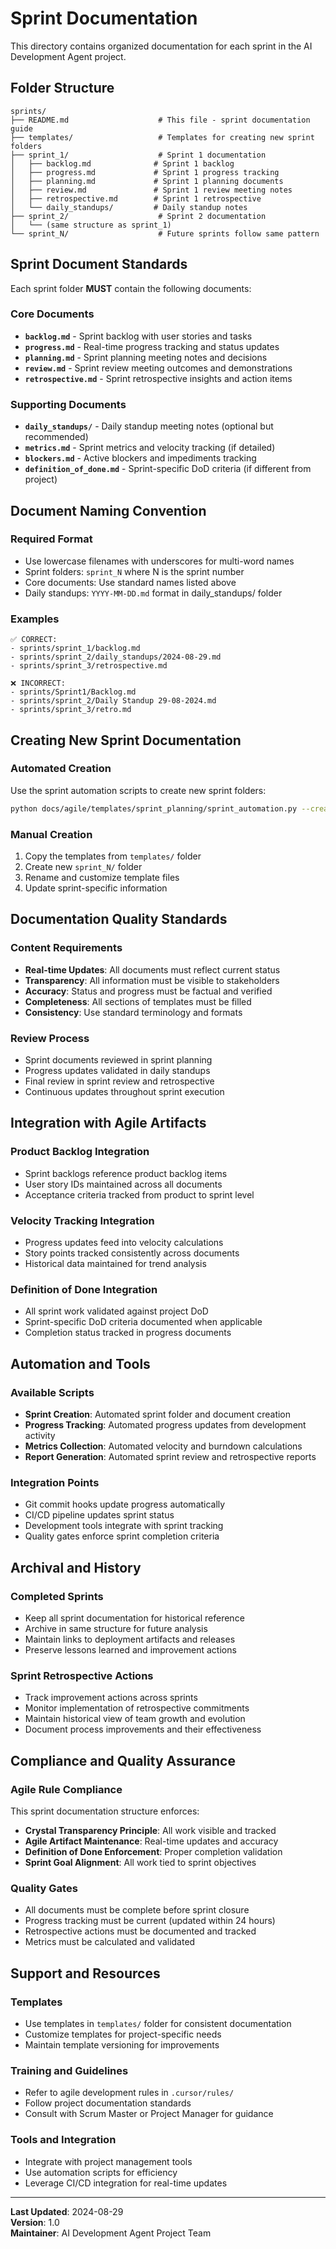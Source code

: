 # Sprint Documentation

This directory contains organized documentation for each sprint in the AI Development Agent project.

## Folder Structure

```
sprints/
├── README.md                    # This file - sprint documentation guide
├── templates/                   # Templates for creating new sprint folders
├── sprint_1/                    # Sprint 1 documentation
│   ├── backlog.md              # Sprint 1 backlog
│   ├── progress.md             # Sprint 1 progress tracking
│   ├── planning.md             # Sprint 1 planning documents
│   ├── review.md               # Sprint 1 review meeting notes
│   ├── retrospective.md        # Sprint 1 retrospective
│   └── daily_standups/         # Daily standup notes
├── sprint_2/                    # Sprint 2 documentation
│   └── (same structure as sprint_1)
└── sprint_N/                    # Future sprints follow same pattern
```

## Sprint Document Standards

Each sprint folder **MUST** contain the following documents:

### Core Documents
- **`backlog.md`** - Sprint backlog with user stories and tasks
- **`progress.md`** - Real-time progress tracking and status updates
- **`planning.md`** - Sprint planning meeting notes and decisions
- **`review.md`** - Sprint review meeting outcomes and demonstrations
- **`retrospective.md`** - Sprint retrospective insights and action items

### Supporting Documents
- **`daily_standups/`** - Daily standup meeting notes (optional but recommended)
- **`metrics.md`** - Sprint metrics and velocity tracking (if detailed)
- **`blockers.md`** - Active blockers and impediments tracking
- **`definition_of_done.md`** - Sprint-specific DoD criteria (if different from project)

## Document Naming Convention

### Required Format
- Use lowercase filenames with underscores for multi-word names
- Sprint folders: `sprint_N` where N is the sprint number
- Core documents: Use standard names listed above
- Daily standups: `YYYY-MM-DD.md` format in daily_standups/ folder

### Examples
```
✅ CORRECT:
- sprints/sprint_1/backlog.md
- sprints/sprint_2/daily_standups/2024-08-29.md
- sprints/sprint_3/retrospective.md

❌ INCORRECT:
- sprints/Sprint1/Backlog.md
- sprints/sprint_2/Daily Standup 29-08-2024.md
- sprints/sprint_3/retro.md
```

## Creating New Sprint Documentation

### Automated Creation
Use the sprint automation scripts to create new sprint folders:
```bash
python docs/agile/templates/sprint_planning/sprint_automation.py --create-sprint N
```

### Manual Creation
1. Copy the templates from `templates/` folder
2. Create new `sprint_N/` folder
3. Rename and customize template files
4. Update sprint-specific information

## Documentation Quality Standards

### Content Requirements
- **Real-time Updates**: All documents must reflect current status
- **Transparency**: All information must be visible to stakeholders
- **Accuracy**: Status and progress must be factual and verified
- **Completeness**: All sections of templates must be filled
- **Consistency**: Use standard terminology and formats

### Review Process
- Sprint documents reviewed in sprint planning
- Progress updates validated in daily standups
- Final review in sprint review and retrospective
- Continuous updates throughout sprint execution

## Integration with Agile Artifacts

### Product Backlog Integration
- Sprint backlogs reference product backlog items
- User story IDs maintained across all documents
- Acceptance criteria tracked from product to sprint level

### Velocity Tracking Integration
- Progress updates feed into velocity calculations
- Story points tracked consistently across documents
- Historical data maintained for trend analysis

### Definition of Done Integration
- All sprint work validated against project DoD
- Sprint-specific DoD criteria documented when applicable
- Completion status tracked in progress documents

## Automation and Tools

### Available Scripts
- **Sprint Creation**: Automated sprint folder and document creation
- **Progress Tracking**: Automated progress updates from development activity
- **Metrics Collection**: Automated velocity and burndown calculations
- **Report Generation**: Automated sprint review and retrospective reports

### Integration Points
- Git commit hooks update progress automatically
- CI/CD pipeline updates sprint status
- Development tools integrate with sprint tracking
- Quality gates enforce sprint completion criteria

## Archival and History

### Completed Sprints
- Keep all sprint documentation for historical reference
- Archive in same structure for future analysis
- Maintain links to deployment artifacts and releases
- Preserve lessons learned and improvement actions

### Sprint Retrospective Actions
- Track improvement actions across sprints
- Monitor implementation of retrospective commitments
- Maintain historical view of team growth and evolution
- Document process improvements and their effectiveness

## Compliance and Quality Assurance

### Agile Rule Compliance
This sprint documentation structure enforces:
- **Crystal Transparency Principle**: All work visible and tracked
- **Agile Artifact Maintenance**: Real-time updates and accuracy
- **Definition of Done Enforcement**: Proper completion validation
- **Sprint Goal Alignment**: All work tied to sprint objectives

### Quality Gates
- All documents must be complete before sprint closure
- Progress tracking must be current (updated within 24 hours)
- Retrospective actions must be documented and tracked
- Metrics must be calculated and validated

## Support and Resources

### Templates
- Use templates in `templates/` folder for consistent documentation
- Customize templates for project-specific needs
- Maintain template versioning for improvements

### Training and Guidelines
- Refer to agile development rules in `.cursor/rules/`
- Follow project documentation standards
- Consult with Scrum Master or Project Manager for guidance

### Tools and Integration
- Integrate with project management tools
- Use automation scripts for efficiency
- Leverage CI/CD integration for real-time updates

---

**Last Updated**: 2024-08-29  
**Version**: 1.0  
**Maintainer**: AI Development Agent Project Team
